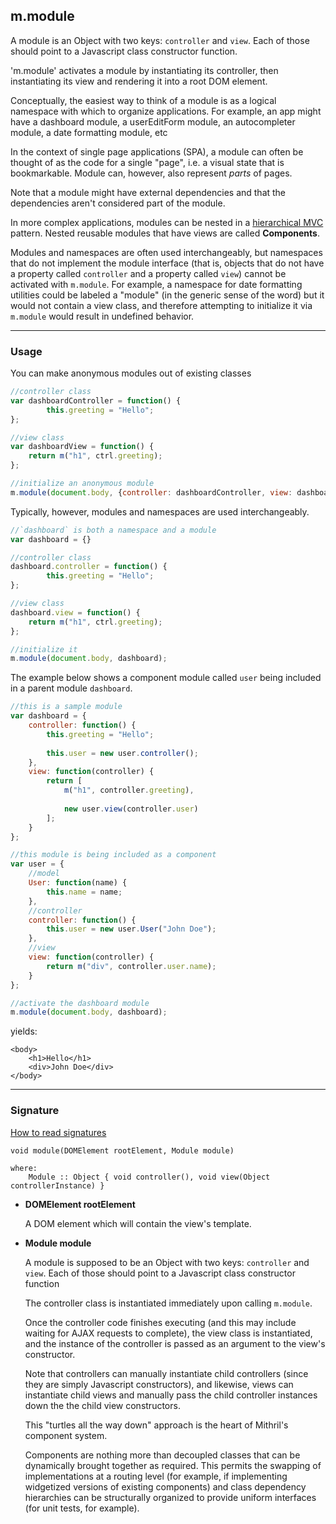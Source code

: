 ## m.module

A module is an Object with two keys: `controller` and `view`. Each of those should point to a Javascript class constructor function.

'm.module' activates a module by instantiating its controller, then instantiating its view and rendering it into a root DOM element.

Conceptually, the easiest way to think of a module is as a logical namespace with which to organize applications. For example, an app might have a dashboard module, a userEditForm module, an autocompleter module, a date formatting module, etc

In the context of single page applications (SPA), a module can often be thought of as the code for a single "page", i.e. a visual state that is bookmarkable. Module can, however, also represent *parts* of pages.

Note that a module might have external dependencies and that the dependencies aren't considered part of the module.

In more complex applications, modules can be nested in a [hierarchical MVC](http://en.wikipedia.org/wiki/Hierarchical_model%E2%80%93view%E2%80%93controller) pattern. Nested reusable modules that have views are called **Components**.

Modules and namespaces are often used interchangeably, but namespaces that do not implement the module interface (that is, objects that do not have a property called `controller` and a property called `view`) cannot be activated with `m.module`. For example, a namespace for date formatting utilities could be labeled a "module" (in the generic sense of the word) but it would not contain a view class, and therefore attempting to initialize it via `m.module` would result in undefined behavior.

---

### Usage

You can make anonymous modules out of existing classes

```javascript
//controller class
var dashboardController = function() {
		this.greeting = "Hello";
};

//view class
var dashboardView = function() {
	return m("h1", ctrl.greeting);
};

//initialize an anonymous module
m.module(document.body, {controller: dashboardController, view: dashboardView});
```

Typically, however, modules and namespaces are used interchangeably.

```javascript
//`dashboard` is both a namespace and a module
var dashboard = {}

//controller class
dashboard.controller = function() {
		this.greeting = "Hello";
};

//view class
dashboard.view = function() {
	return m("h1", ctrl.greeting);
};

//initialize it
m.module(document.body, dashboard);
```

The example below shows a component module called `user` being included in a parent module `dashboard`.

```javascript
//this is a sample module
var dashboard = {
	controller: function() {
		this.greeting = "Hello";
		
		this.user = new user.controller();
	},
	view: function(controller) {
		return [
			m("h1", controller.greeting),
			
			new user.view(controller.user)
		];
	}
};

//this module is being included as a component
var user = {
	//model
	User: function(name) {
		this.name = name;
	},
	//controller
	controller: function() {
		this.user = new user.User("John Doe");
	},
	//view
	view: function(controller) {
		return m("div", controller.user.name);
	}
};

//activate the dashboard module
m.module(document.body, dashboard);
```

yields:

```markup
<body>
	<h1>Hello</h1>
	<div>John Doe</div>
</body>
```

---

### Signature

[How to read signatures](how-to-read-signatures.md)

```clike
void module(DOMElement rootElement, Module module)

where:
	Module :: Object { void controller(), void view(Object controllerInstance) }
```

-	**DOMElement rootElement**

	A DOM element which will contain the view's template.
	
-	**Module module**

	A module is supposed to be an Object with two keys: `controller` and `view`. Each of those should point to a Javascript class constructor function
	
	The controller class is instantiated immediately upon calling `m.module`.
	
	Once the controller code finishes executing (and this may include waiting for AJAX requests to complete), the view class is instantiated, and the instance of the controller is passed as an argument to the view's constructor.
	
	Note that controllers can manually instantiate child controllers (since they are simply Javascript constructors), and likewise, views can instantiate child views and manually pass the child controller instances down the the child view constructors.
	
	This "turtles all the way down" approach is the heart of Mithril's component system.
	
	Components are nothing more than decoupled classes that can be dynamically brought together as required. This permits the swapping of implementations at a routing level (for example, if implementing widgetized versions of existing components) and class dependency hierarchies can be structurally organized to provide uniform interfaces (for unit tests, for example).



